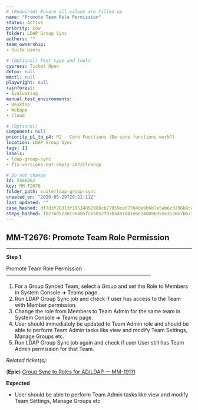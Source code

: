 ```yaml
---
# (Required) Ensure all values are filled up
name: "Promote Team Role Permission"
status: Active
priority: Low
folder: LDAP Group Sync
authors: ""
team_ownership: 
- Suite Users

# (Optional) Test type and tools
cypress: Ticket Open
detox: null
mmctl: null
playwright: null
rainforest: 
- Evaluating
manual_test_environments: 
- Desktop
- Webapp
- Cloud

# (Optional)
component: null
priority_p1_to_p4: P2 - Core Functions (Do core functions work?)
location: LDAP Group Sync
tags: []
labels: 
- ldap-group-sync
- fix-versions-not-empty-2022cleanup

# Do not change
id: 5566862
key: MM-T2676
folder_path: suite/ldap-group-sync
created_on: "2020-05-29T20:22:11Z"
last_updated: ""
case_hashed: df7d3f70313f19534892908cb77059ce677040a9b6b7e5ab6c3296b8c4a07071387c3468230b9f1b244c29573d220424
steps_hashed: f8276d5230136485fc65852f07b5451d41e6e24d496955e3130e7bb73bf066c9495a0ebc33c8efc466dc2de510d4e91b
---
```


## MM-T2676: Promote Team Role Permission

---

**Step 1**

Promote Team Role Permission\
————————————————————————————

1. For a Group Synced Team, select a Group and set the Role to Members in System Console ➜ Teams page.
2. Run LDAP Group Sync job and check if user has access to the Team with Member permission.
3. Change the role from Members to Team Admin for the same team in System Console ➜ Teams page.
4. User should immediately be updated to Team Admin role and should be able to perform Team Admin tasks like view and modify Team Settings, Manage Groups etc.
5. Run LDAP Group Sync job again and check if user User still has Team Admin permission for that Team.

_Related ticket(s):_

(**Epic**) [Group Sync to Roles for AD/LDAP — MM-19111](https://mattermost.atlassian.net/browse/MM-19111)

**Expected**

- User should be able to perform Team Admin tasks like view and modify Team Settings, Manage Groups etc
